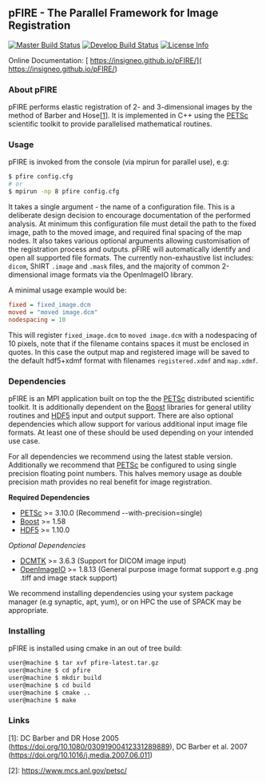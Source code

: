 ## pFIRE - The Parallel Framework for Image Registration
[![Master Build Status](https://img.shields.io/travis/INSIGNEO/pFIRE/master.svg?label=master)](https://travis-ci.org/INSIGNEO/pFIRE/branches)
[![Develop Build Status](https://img.shields.io/travis/INSIGNEO/pFIRE/develop.svg?label=develop)](https://travis-ci.org/INSIGNEO/pFIRE/branches)
[![License Info](https://img.shields.io/github/license/INSIGNEO/pFIRE.svg)](https://github.com/INSIGNEO/pFIRE/blob/master/LICENSE)

Online Documentation: [ https://insigneo.github.io/pFIRE/]( https://insigneo.github.io/pFIRE/)

### About pFIRE

pFIRE performs elastic registration of 2- and 3-dimensional images by the method of Barber and
Hose&#91;[1](#note1)&#93;. It is implemented in C++ using the
[PETSc](https://www.mcs.anl.gov/petsc/) scientific toolkit to provide parallelised mathematical
routines.

### Usage

pFIRE is invoked from the console (via mpirun for parallel use), e.g:

  ```sh
  $ pfire config.cfg
  # or
  $ mpirun -np 8 pfire config.cfg
  ```

It takes a single argument - the name of a configuration file.  This is a deliberate design
decision to encourage documentation of the performed analysis.  At minimum this configuration file
must detail the path to the fixed image, path to the moved image, and required final spacing of the
map nodes. It also takes various optional arguments allowing customisation of the registration
process and outputs. pFIRE will automatically identify and open all supported file formats.  The
currently non-exhaustive list includes: `dicom`, ShIRT `.image` and `.mask` files, and the majority
of common 2-dimensional image formats via the OpenImageIO library.

A minimal usage example would be:

  ```ini
  fixed = fixed_image.dcm
  moved = "moved image.dcm"
  nodespacing = 10
  ```

This will register `fixed_image.dcm` to `moved image.dcm` with a nodespacing of 10 pixels, note
that if the filename contains spaces it must be enclosed in quotes.  In this case the output map
and registered image will be saved to the default hdf5+xdmf format with filenames
``registered.xdmf`` and ``map.xdmf``.


### Dependencies

pFIRE is an MPI application built on top the the [PETSc](https://www.mcs.anl.gov/petsc/)
distributed scientific toolkit. It is additionally dependent on the [Boost](https://www.boost.org/)
libraries for general utility routines and [HDF5](https://www.hdfgroup.org/solutions/hdf5/) input
and output support.  There are also optional dependencies which allow support for various
additional input image file formats.  At least one of these should be used depending on your
intended use case.

For all dependencies we recommend using the latest stable version.  Additionally we recommend that
[PETSc](https://www.mcs.anl.gov/petsc/) be configured to using single precision floating point
numbers.  This halves memory usage as double precision math provides no real benefit for image
registration.

**Required Dependencies**

   * [PETSc](https://www.mcs.anl.gov/petsc/) >= 3.10.0 (Recommend --with-precision=single)
   * [Boost](https://www.boost.org/) >= 1.58
   * [HDF5](https://www.hdfgroup.org/solutions/hdf5/) >= 1.10.0

*Optional Dependencies*

   * [DCMTK](https://dicom.offis.de/dcmtk.php.en) >= 3.6.3 (Support for DICOM image input)
   * [OpenImageIO](http://www.openimageio.org/) >= 1.8.13 (General purpose image format support e.g .png .tiff and image stack support)

We recommend installing dependencies using your system package manager (e.g synaptic, apt, yum), or
on HPC the use of SPACK may be appropriate.

### Installing

pFIRE is installed using cmake in an out of tree build:

```sh
user@machine $ tar xvf pfire-latest.tar.gz
user@machine $ cd pfire
user@machine $ mkdir build
user@machine $ cd build
user@machine $ cmake ..
user@machine $ make
```

### Links

<a name="note1">[1]</a>: DC Barber and DR Hose 2005 (https://doi.org/10.1080/03091900412331289889),
    DC Barber et al. 2007 (https://doi.org/10.1016/j.media.2007.06.011)

<a name="note2">[2]</a>: https://www.mcs.anl.gov/petsc/
